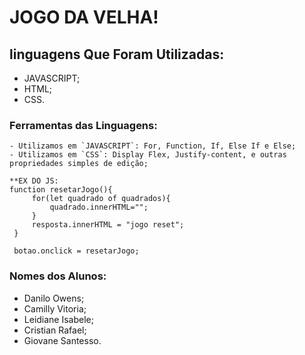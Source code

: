 # JOGO DA VELHA!

## linguagens Que Foram Utilizadas:

- JAVASCRIPT;
- HTML;
- CSS.

### Ferramentas das Linguagens:

~~~
- Utilizamos em `JAVASCRIPT`: For, Function, If, Else If e Else;
- Utilizamos em `CSS`: Display Flex, Justify-content, e outras propriedades simples de edição;

**EX DO JS:  
function resetarJogo(){
     for(let quadrado of quadrados){
         quadrado.innerHTML="";
     }
     resposta.innerHTML = "jogo reset";
 }

 botao.onclick = resetarJogo;
 ~~~


### Nomes dos Alunos: 

- Danilo Owens;
- Camilly Vitoria;
- Leidiane Isabele;
- Cristian Rafael;
- Giovane Santesso.
